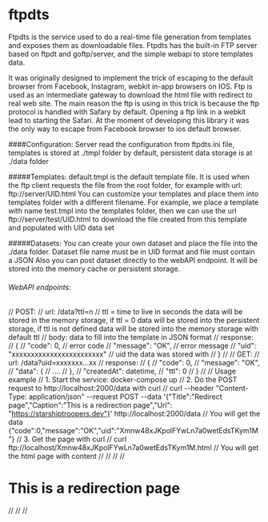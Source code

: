 # ftpdts
Ftpdts is the service used to do a real-time file generation from templates and exposes them as downloadable files.
Ftpdts has the built-in FTP server based on ftpdt and goftp/server, and the simple webapi to store templates data.

It was originally designed to implement the trick of escaping to the default browser from Facebook, Instagram, webkit in-app browsers on IOS.
Ftp is used as an intermediate gateway to download the html file with redirect to real web site.
The main reason the ftp is using in this trick is because the ftp protocol is handled with Safary by default. Opening a ftp link in a webkit lead to starting the Safari. At the moment of developing this library it was the only way to escape from Facebook browser to ios default browser.


####Configuration:
Server read the configuration from ftpdts.ini file, templates is stored at ./tmpl folder by default, persistent data storage is at ./data folder

#####Templates:
default.tmpl is the default template file. It is used when the ftp client requests the file from the root folder, for example with url: ftp://server/UID.html
You can customize your templates and place them into templates folder with a different filename. 
For example, we place a template with name test.tmpl into the templates folder, 
then we can use the url ftp://server/test/UID.html to download the file created from this template and populated with UID data set

#####Datasets:
You can create your own dataset and place the file into the ./data folder. Dataset file name must be in UID format and file must contain a JSON
Also you can post dataset directly to the webAPI endpoint. It will be stored into the memory cache or persistent storage.


###### WebAPI endpoints:
// POST:
//  url: /data?ttl=n
//  ttl = time to live in seconds the data will be stored in the memory storage, if ttl = 0 data will be stored into the persistent storage, if ttl is not defined data will be stored into the memory storage with default ttl
//  body: data to fill into the template in JSON format
//  response:
//  	{
//		   "code": 0,    		// error code
//    	   "message": "OK",		// error message
// 		   "uid": "xxxxxxxxxxxxxxxxxxxxxxxx"  // uid the data was stored with
//  	}
//
// GET:
//  url: /data?uid=xxxxxxx...xx
//  response:
//  	{
//		    "code": 0,
//		    "message": "OK",
//		    "data": {
//				....
//			},
//    		"createdAt": datetime,
//    		"ttl": 0
//		}
//
// Usage example
//    1. Start the service: docker-compose up
//    2. Do the POST request to http://localhost:2000/data with curl
//       curl --header "Content-Type: application/json" --request POST --data '{"Title":"Redirect page","Caption":"This is a redirection page","Url": "https://starshiptroopers.dev"}' http://localhost:2000/data
//       You will get the data {"code":0,"message":"OK","uid":"Xmnw48xJKpolFYwLn7a0wetEdsTKym1M"}
//    3. Get the page with curl
//		 curl ftp://localhost/Xmnw48xJKpolFYwLn7a0wetEdsTKym1M.html
//		 You will get the html page with content
//			<!DOCTYPE html>
//			<html lang="en">
//			<head><title>Redirect page</title></head>
//			<body><h1>This is a redirection page</h1> <script> window.location.href = "https://starshiptroopers.dev" </script> </body>
//			</html>
//
//
